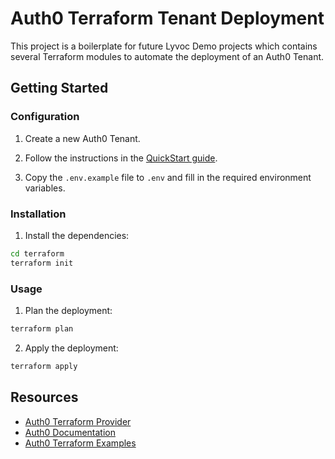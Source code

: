 # Auth0 Terraform Tenant Deployment

This project is a boilerplate for future Lyvoc Demo projects which contains several Terraform modules to automate the deployment of an Auth0 Tenant.

## Getting Started

### Configuration

1. Create a new Auth0 Tenant.

2. Follow the instructions in the [QuickStart guide](https://github.com/auth0/terraform-provider-auth0/blob/main/docs/guides/quickstart.md).

3. Copy the `.env.example` file to `.env` and fill in the required environment variables.

### Installation

1. Install the dependencies:

```bash
cd terraform
terraform init
```

### Usage

1. Plan the deployment:

```bash
terraform plan
```

2. Apply the deployment:

```bash
terraform apply
```

## Resources

- [Auth0 Terraform Provider](https://registry.terraform.io/providers/auth0/auth0/latest/docs)
- [Auth0 Documentation](https://auth0.com/docs/deploy-monitor/auth0-terraform-provider)
- [Auth0 Terraform Examples](https://github.com/auth0/terraform-provider-auth0/tree/main/examples)
